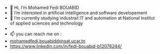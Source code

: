 - 👋 Hi, I’m Mohamed Fedi BOUABID
- 👀 I’m interested in artificial intelligence and software developement
- 🌱 I’m currently studying industrail IT and automation at National Institut of applied sciences and technology
- 
- 📫 you can reach me on :
- mohamedfedi.bouabid@insat.ucar.tn
- https://www.linkedin.com/in/fedi-bouabid-b12076244/


